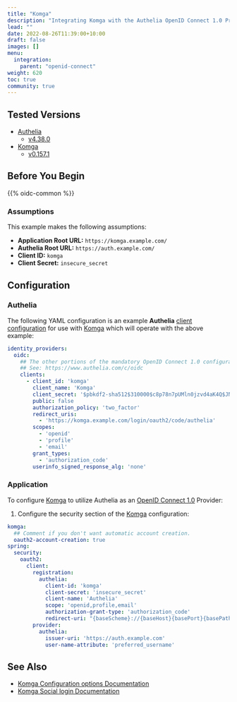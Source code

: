 ```yaml
---
title: "Komga"
description: "Integrating Komga with the Authelia OpenID Connect 1.0 Provider."
lead: ""
date: 2022-08-26T11:39:00+10:00
draft: false
images: []
menu:
  integration:
    parent: "openid-connect"
weight: 620
toc: true
community: true
---
```


## Tested Versions

* [Authelia]
  * [v4.38.0](https://github.com/authelia/authelia/releases/tag/v4.38.0)
* [Komga]
  * [v0.157.1](https://github.com/gotson/komga/releases/tag/v0.157.1)

## Before You Begin

{{% oidc-common %}}

### Assumptions

This example makes the following assumptions:

* __Application Root URL:__ `https://komga.example.com/`
* __Authelia Root URL:__ `https://auth.example.com/`
* __Client ID:__ `komga`
* __Client Secret:__ `insecure_secret`

## Configuration

### Authelia

The following YAML configuration is an example __Authelia__
[client configuration](../../../configuration/identity-providers/openid-connect/clients.md) for use with [Komga]
which will operate with the above example:

```yaml
identity_providers:
  oidc:
    ## The other portions of the mandatory OpenID Connect 1.0 configuration go here.
    ## See: https://www.authelia.com/c/oidc
    clients:
      - client_id: 'komga'
        client_name: 'Komga'
        client_secret: '$pbkdf2-sha512$310000$c8p78n7pUMln0jzvd4aK4Q$JNRBzwAo0ek5qKn50cFzzvE9RXV88h1wJn5KGiHrD0YKtZaR/nCb2CJPOsKaPK0hjf.9yHxzQGZziziccp6Yng'  # The digest of 'insecure_secret'.
        public: false
        authorization_policy: 'two_factor'
        redirect_uris:
          - 'https://komga.example.com/login/oauth2/code/authelia'
        scopes:
          - 'openid'
          - 'profile'
          - 'email'
        grant_types:
          - 'authorization_code'
        userinfo_signed_response_alg: 'none'
```

### Application

To configure [Komga] to utilize Authelia as an [OpenID Connect 1.0] Provider:

1. Configure the security section of the [Komga] configuration:
```yaml
komga:
  ## Comment if you don't want automatic account creation.
  oauth2-account-creation: true
spring:
  security:
    oauth2:
      client:
        registration:
          authelia:
            client-id: 'komga'
            client-secret: 'insecure_secret'
            client-name: 'Authelia'
            scope: 'openid,profile,email'
            authorization-grant-type: 'authorization_code'
            redirect-uri: "{baseScheme}://{baseHost}{basePort}{basePath}/login/oauth2/code/authelia"
        provider:
          authelia:
            issuer-uri: 'https://auth.example.com'
            user-name-attribute: 'preferred_username'
````

## See Also

* [Komga Configuration options Documentation](https://komga.org/installation/configuration.html)
* [Komga Social login Documentation](https://komga.org/installation/oauth2.html)

[Authelia]: https://www.authelia.com
[Komga]: https://www.komga.org
[OpenID Connect 1.0]: ../../openid-connect/introduction.md
